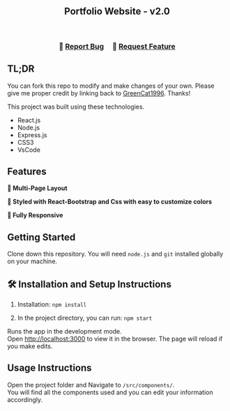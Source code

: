 <h2 align="center">
  Portfolio Website - v2.0<br/>  
</h2>

<br/>


<h3 align="center">
    🔹
    <a href="https://github.com/GreenCat1996/My-new-Portfolio/issues">Report Bug</a> &nbsp; &nbsp;
    🔹
    <a href="https://github.com/GreenCat1996/My-new-Portfolio/issues">Request Feature</a>
</h3>

## TL;DR   

You can fork this repo to modify and make changes of your own. Please give me proper credit by linking back to [GreenCat1996](https://github.com/GreenCat1996/My-new-Portfolio). Thanks!


This project was built using these technologies.

- React.js
- Node.js
- Express.js
- CSS3
- VsCode


## Features

**📖 Multi-Page Layout**

**🎨 Styled with React-Bootstrap and Css with easy to customize colors**

**📱 Fully Responsive**

## Getting Started

Clone down this repository. You will need `node.js` and `git` installed globally on your machine.

## 🛠 Installation and Setup Instructions

1. Installation: `npm install`

2. In the project directory, you can run: `npm start`

Runs the app in the development mode.\
Open [http://localhost:3000](http://localhost:3000) to view it in the browser.
The page will reload if you make edits.

## Usage Instructions

Open the project folder and Navigate to `/src/components/`. <br/>
You will find all the components used and you can edit your information accordingly.

